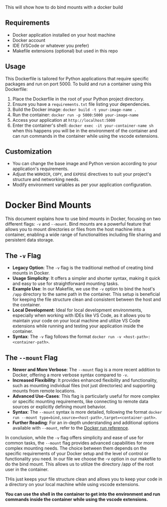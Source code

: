 This will show how to do bind mounts with a docker build

## Requirements
- Docker application installed on your host machine
- Docker account
- IDE (VSCode or whatever you prefer)
- Makefile extensions (optional) but used in this repo

## Usage
This Dockerfile is tailored for Python applications that require specific packages and run on port 5000. To build and run a container using this Dockerfile:

1. Place the Dockerfile in the root of your Python project directory.
2. Ensure you have a `requirements.txt` file listing your dependencies.
3. Build the Docker image: `docker build -t your-image-name .`
4. Run the container: `docker run -p 5000:5000 your-image-name`
5. Access your application at `http://localhost:5000`
6. Enter the container's shell: `docker exec -it your-container-name sh` when this happens you will be in the environment of the container and can run commands in the container while using the vscode extensions.

## Customization
- You can change the base image and Python version according to your application's requirements.
- Adjust the `WORKDIR`, `COPY`, and `EXPOSE` directives to suit your project's structure and networking needs.
- Modify environment variables as per your application configuration.


# Docker Bind Mounts

This document explains how to use bind mounts in Docker, focusing on two different flags: `-v` and `--mount`. Bind mounts are a powerful feature that allows you to mount directories or files from the host machine into a container, enabling a wide range of functionalities including file sharing and persistent data storage.

## The `-v` Flag
- **Legacy Option**: The `-v` flag is the traditional method of creating bind mounts in Docker.
- **Usage Simplicity**: It offers a simpler and shorter syntax, making it quick and easy to use for straightforward mounting tasks.
- **Example Use**: In our Makefile, we use the `-v` option to bind the host's `/app` directory to the same path in the container. This setup is beneficial for keeping the file structure clean and consistent between the host and the container.
- **Local Development**: Ideal for local development environments, especially when working with IDEs like VS Code, as it allows you to maintain your code on your local machine and utilize VS Code extensions while running and testing your application inside the container.
- **Syntax**: The `-v` flag follows the format `docker run -v <host-path>:<container-path>`. 

## The `--mount` Flag
- **Newer and More Verbose**: The `--mount` flag is a more recent addition to Docker, offering a more verbose syntax compared to `-v`.
- **Increased Flexibility**: It provides enhanced flexibility and functionality, such as mounting individual files (not just directories) and supporting mounts from remote locations.
- **Advanced Use-Cases**: This flag is particularly useful for more complex or specific mounting requirements, like connecting to remote data sources or explicitly defining mount behavior.
- **Syntax**: The `--mount` syntax is more detailed, following the format `docker run --mount type=bind,source=<host-path>,target=<container-path>`.
- **Further Reading**: For an in-depth understanding and additional options available with `--mount`, refer to the [Docker run reference](https://docs.docker.com/engine/reference/commandline/run/).

In conclusion, while the `-v` flag offers simplicity and ease of use for common tasks, the `--mount` flag provides advanced capabilities for more complex mounting needs. The choice between them depends on the specific requirements of your Docker setup and the level of control or functionality you need.
In our file we choose the -v option in our makefile to do the bind mount. This allows us to utilize the directory /app of the root user in the container. 

THis just keeps your file structure clean and allows you to keep your code in a directory on your local machine while using vscode extensions. 

**You can use the shell in the container to get into the environment and run commands inside the container while using the vscode extensions.**
